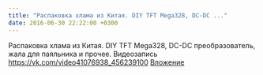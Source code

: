 ```yaml
---
title: "Распаковка хлама из Китая. DIY TFT Mega328, DC-DC ..."
date: 2016-06-30 22:22:00 +0300
---
```


Распаковка хлама из Китая. DIY TFT Mega328, DC-DC преобразователь, жала для паяльника и прочее.
Видеозапись
<a class="vk-attach" href="https://vk.com/video41076938_456239100">https://vk.com/video41076938_456239100</a>
<a class="vk-attach" href="https://vk.com/video41076938_456239100">Вложение</a>
